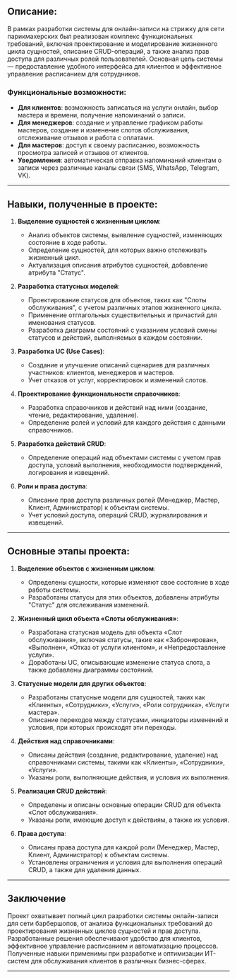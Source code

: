 ## Описание:

В рамках разработки системы для онлайн-записи на стрижку для сети парикмахерских был реализован комплекс функциональных требований, включая проектирование и моделирование жизненного цикла сущностей, описание CRUD-операций, а также анализ прав доступа для различных ролей пользователей. Основная цель системы — предоставление удобного интерфейса для клиентов и эффективное управление расписанием для сотрудников.

### Функциональные возможности:
- **Для клиентов**: возможность записаться на услуги онлайн, выбор мастера и времени, получение напоминаний о записи.
- **Для менеджеров**: создание и управление графиком работы мастеров, создание и изменение слотов обслуживания, отслеживание отзывов и работа с оплатами.
- **Для мастеров**: доступ к своему расписанию, возможность просмотра записей и отзывов от клиентов.
- **Уведомления**: автоматическая отправка напоминаний клиентам о записи через различные каналы связи (SMS, WhatsApp, Telegram, VK).

---

## Навыки, полученные в проекте:

1. **Выделение сущностей с жизненным циклом**:
   - Анализ объектов системы, выявление сущностей, изменяющих состояние в ходе работы.
   - Определение сущностей, для которых важно отслеживать жизненный цикл.
   - Актуализация описания атрибутов сущностей, добавление атрибута "Статус".

2. **Разработка статусных моделей**:
   - Проектирование статусов для объектов, таких как "Слоты обслуживания", с учетом различных этапов жизненного цикла.
   - Применение отглагольных существительных и причастий для именования статусов.
   - Разработка диаграмм состояний с указанием условий смены статусов и действий, выполняемых в каждом состоянии.

3. **Разработка UC (Use Cases)**:
   - Создание и улучшение описаний сценариев для различных участников: клиентов, менеджеров и мастеров.
   - Учет отказов от услуг, корректировок и изменений слотов.
   
4. **Проектирование функциональности справочников**:
   - Разработка справочников и действий над ними (создание, чтение, редактирование, удаление).
   - Определение ролей и условий для каждого действия с данными справочников.

5. **Разработка действий CRUD**:
   - Определение операций над объектами системы с учетом прав доступа, условий выполнения, необходимости подтверждений, логирования и извещений.
   
6. **Роли и права доступа**:
   - Описание прав доступа различных ролей (Менеджер, Мастер, Клиент, Администратор) к объектам системы.
   - Учет условий доступа, операций CRUD, журналирования и извещений.
  
---

## Основные этапы проекта:

1. **Выделение объектов с жизненным циклом**:
   - Определены сущности, которые изменяют свое состояние в ходе работы системы.
   - Разработаны статусы для этих объектов, добавлены атрибуты "Статус" для отслеживания изменений.

2. **Жизненный цикл объекта «Слоты обслуживания»**:
   - Разработана статусная модель для объекта «Слот обслуживания», включая статусы, такие как «Забронирован», «Выполнен», «Отказ от услуги клиентом», и «Непредоставление услуги».
   - Доработаны UC, описывающие изменение статуса слота, а также добавлены диаграммы состояний.

3. **Статусные модели для других объектов**:
   - Разработаны статусные модели для сущностей, таких как «Клиенты», «Сотрудники», «Услуги», «Роли сотрудника», «Услуги мастера».
   - Описание переходов между статусами, инициаторы изменений и условия, при которых происходят эти переходы.

4. **Действия над справочниками**:
   - Описаны действия (создание, редактирование, удаление) над справочниками системы, такими как «Клиенты», «Сотрудники», «Услуги».
   - Указаны роли, выполняющие действия, и условия их выполнения.

5. **Реализация CRUD действий**:
   - Определены и описаны основные операции CRUD для объекта «Слот обслуживания».
   - Указаны роли, имеющие доступ к действиям, а также их условия.

6. **Права доступа**:
   - Описаны права доступа для каждой роли (Менеджер, Мастер, Клиент, Администратор) к объектам системы.
   - Установлены ограничения и условия для выполнения операций CRUD, а также для удаления данных.

---

## Заключение  

Проект охватывает полный цикл разработки системы онлайн-записи для сети барбершопов, от анализа функциональных требований до проектирования жизненных циклов сущностей и прав доступа. Разработанные решения обеспечивают удобство для клиентов, эффективное управление расписанием и автоматизацию процессов. Полученные навыки применимы при разработке и оптимизации ИТ-систем для обслуживания клиентов в различных бизнес-сферах.

---
